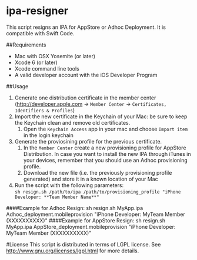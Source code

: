 ipa-resigner
===

This script resigns an IPA for AppStore or Adhoc Deployment.
It is compatible with Swift Code.

##Requirements
- Mac with OSX Yosemite (or later)
- Xcode 6 (or later)
- Xcode command line tools
- A valid developer account with the iOS Developer Program

##Usage
 1. Generate one distribution certificate in the member center (http://developer.apple.com -> `Member Center` -> `Certificates, Identifiers & Profiles`)
 2. Import the new certificate in the Keychain of your Mac: be sure to keep the Keychain clean and remove old certificates.
    1. Open the `Keychain Access` app in your mac and choose `Import item` in the login keychain
 3. Generate the proviosining profile for the previous certificate.
    1. In the `Member Center` create a new provisioning profile for AppStore Distribution. In case you want to install the new IPA through iTunes in your devices, remember that you should use an Adhoc provisioning profile.
    2. Download the new file (i.e. the previously provisioning profile generated) and store it in a known location of your Mac
 4. Run the script with the following parameters:  
	`sh resign.sh /path/to/ipa /path/to/provisioning_profile "iPhone Developer: **Team Member Name**"`

####Example for Adhoc Resign:
	sh resign.sh MyApp.ipa Adhoc_deployment.mobileprovision "iPhone Developer: MyTeam Member (XXXXXXXXXX)"
####Example for AppStore Resign:
	sh resign.sh MyApp.ipa AppStore_deployment.mobileprovision "iPhone Developer: MyTeam Member (XXXXXXXXXX)"


#License
This script is distributed in terms of LGPL license. See http://www.gnu.org/licenses/lgpl.html for more details.
